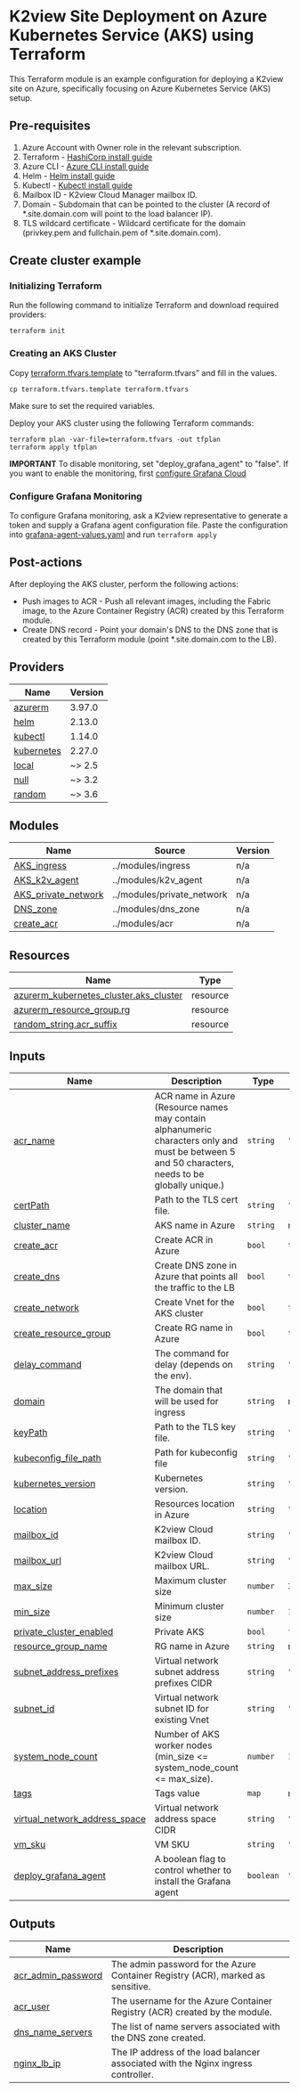# K2view Site Deployment on Azure Kubernetes Service (AKS) using Terraform
This Terraform module is an example configuration for deploying a K2view site on Azure, specifically focusing on Azure Kubernetes Service (AKS) setup.

## Pre-requisites
1. Azure Account with Owner role in the relevant subscription.
2. Terraform - [HashiCorp install guide](https://developer.hashicorp.com/terraform/tutorials/azure-get-started/install-cli)
3. Azure CLI - [Azure CLI install guide](https://learn.microsoft.com/en-us/cli/azure/install-azure-cli)
4. Helm - [Helm install guide](https://helm.sh/docs/intro/install/)
5. Kubectl - [Kubectl install guide](https://kubernetes.io/docs/tasks/tools/)
6. Mailbox ID - K2view Cloud Manager mailbox ID.
7. Domain - Subdomain that can be pointed to the cluster (A record of *.site.domain.com will point to the load balancer IP). 
8. TLS wildcard certificate - Wildcard certificate for the domain (privkey.pem and fullchain.pem of *.site.domain.com).

## Create cluster example
### Initializing Terraform
Run the following command to initialize Terraform and download required providers:
```text
terraform init
```

### Creating an AKS Cluster
Copy [terraform.tfvars.template](./terraform.tfvars.template) to "terraform.tfvars" and fill in the values.
```text
cp terraform.tfvars.template terraform.tfvars
```
Make sure to set the required variables.

Deploy your AKS cluster using the following Terraform commands:
```text
terraform plan -var-file=terraform.tfvars -out tfplan
terraform apply tfplan
```
**IMPORTANT**
To disable monitoring, set "deploy_grafana_agent" to "false".
If you want to enable the monitoring, first [configure Grafana Cloud](#configure-grafana-monitoring)

### Configure Grafana Monitoring
To configure Grafana monitoring, ask a K2view representative to generate a token and supply a Grafana agent configuration file.
Paste the configuration into [grafana-agent-values.yaml](./grafana-agent-values.yaml) and run ```terraform apply```

## Post-actions
After deploying the AKS cluster, perform the following actions:
* Push images to ACR - Push all relevant images, including the Fabric image, to the Azure Container Registry (ACR) created by this Terraform module.
* Create DNS record -  Point your domain's DNS to the DNS zone that is created by this Terraform module (point *.site.domain.com to the LB).


## Providers
| Name | Version |
|------|---------|
| <a name="requirement_azurerm"></a> [azurerm](#requirement\_azurerm) | 3.97.0 |
| <a name="requirement_helm"></a> [helm](#requirement\_helm) | 2.13.0 |
| <a name="requirement_kubectl"></a> [kubectl](#requirement\_kubectl) | 1.14.0 |
| <a name="requirement_kubernetes"></a> [kubernetes](#requirement\_kubernetes) | 2.27.0 |
| <a name="requirement_local"></a> [local](#requirement\_local) | ~> 2.5 |
| <a name="requirement_null"></a> [null](#requirement\_null) | ~> 3.2 |
| <a name="requirement_random"></a> [random](#requirement\_random) | ~> 3.6 |

## Modules
| Name | Source | Version |
|------|--------|---------|
| <a name="module_AKS_ingress"></a> [AKS\_ingress](#module\_AKS\_ingress) | ../modules/ingress | n/a |
| <a name="module_AKS_k2v_agent"></a> [AKS\_k2v\_agent](#module\_AKS\_k2v\_agent) | ../modules/k2v_agent | n/a |
| <a name="module_AKS_private_network"></a> [AKS\_private\_network](#module\_AKS\_private\_network) | ../modules/private_network | n/a |
| <a name="module_DNS_zone"></a> [DNS\_zone](#module\_DNS\_zone) | ../modules/dns_zone | n/a |
| <a name="module_create_acr"></a> [create\_acr](#module\_create\_acr) | ../modules/acr | n/a |

## Resources

| Name | Type |
|------|------|
| [azurerm_kubernetes_cluster.aks_cluster](https://registry.terraform.io/providers/hashicorp/azurerm/3.97.0/docs/resources/kubernetes_cluster) | resource |
| [azurerm_resource_group.rg](https://registry.terraform.io/providers/hashicorp/azurerm/3.97.0/docs/resources/resource_group) | resource |
| [random_string.acr_suffix](https://registry.terraform.io/providers/hashicorp/random/latest/docs/resources/string) | resource |

## Inputs
| Name | Description | Type | Default | Required |
|------|-------------|------|---------|:--------:|
| <a name="input_acr_name"></a> [acr\_name](#input\_acr\_name) | ACR name in Azure (Resource names may contain alphanumeric characters only and must be between 5 and 50 characters, needs to be globally unique.) | `string` | `""` | no |
| <a name="input_certPath"></a> [certPath](#input\_certPath) | Path to the TLS cert file. | `string` | `""` | no |
| <a name="input_cluster_name"></a> [cluster\_name](#input\_cluster\_name) | AKS name in Azure | `string` | n/a | yes |
| <a name="input_create_acr"></a> [create\_acr](#input\_create\_acr) | Create ACR in Azure | `bool` | `true` | no |
| <a name="input_create_dns"></a> [create\_dns](#input\_create\_dns) | Create DNS zone in Azure that points all the traffic to the LB | `bool` | `true` | no |
| <a name="input_create_network"></a> [create\_network](#input\_create\_network) | Create Vnet for the AKS cluster | `bool` | `true` | no |
| <a name="input_create_resource_group"></a> [create\_resource\_group](#input\_create\_resource\_group) | Create RG name in Azure | `bool` | `true` | no |
| <a name="input_delay_command"></a> [delay\_command](#input\_delay\_command) | The command for delay (depends on the env). | `string` | `"sleep 60"` | no |
| <a name="input_domain"></a> [domain](#input\_domain) | The domain that will be used for ingress | `string` | n/a | yes |
| <a name="input_keyPath"></a> [keyPath](#input\_keyPath) | Path to the TLS key file. | `string` | `""` | no |
| <a name="input_kubeconfig_file_path"></a> [kubeconfig\_file\_path](#input\_kubeconfig\_file\_path) | Path for kubeconfig file | `string` | `""` | no |
| <a name="input_kubernetes_version"></a> [kubernetes\_version](#input\_kubernetes\_version) | Kubernetes version. | `string` | `"1.27.9"` | no |
| <a name="input_location"></a> [location](#input\_location) | Resources location in Azure | `string` | `"West Europe"` | no |
| <a name="input_mailbox_id"></a> [mailbox\_id](#input\_mailbox\_id) | K2view Cloud mailbox ID. | `string` | `""` | no |
| <a name="input_mailbox_url"></a> [mailbox\_url](#input\_mailbox\_url) | K2view Cloud mailbox URL. | `string` | `"https://cloud.k2view.com/api/mailbox"` | no |
| <a name="input_max_size"></a> [max\_size](#input\_max\_size) | Maximum cluster size | `number` | `3` | no |
| <a name="input_min_size"></a> [min\_size](#input\_min\_size) | Minimum cluster size | `number` | `1` | no |
| <a name="input_private_cluster_enabled"></a> [private\_cluster\_enabled](#input\_private\_cluster\_enabled) | Private AKS | `bool` | `false` | no |
| <a name="input_resource_group_name"></a> [resource\_group\_name](#input\_resource\_group\_name) | RG name in Azure | `string` | n/a | yes |
| <a name="input_subnet_address_prefixes"></a> [subnet\_address\_prefixes](#input\_subnet\_address\_prefixes) | Virtual network subnet address prefixes CIDR | `string` | `"10.240.0.0/16"` | no |
| <a name="input_subnet_id"></a> [subnet\_id](#input\_subnet\_id) | Virtual network subnet ID for existing Vnet | `string` | `""` | no |
| <a name="input_system_node_count"></a> [system\_node\_count](#input\_system\_node\_count) | Number of AKS worker nodes (min\_size <= system\_node\_count <= max\_size). | `number` | `1` | no |
| <a name="input_tags"></a> [tags](#input\_tags) | Tags value | `map` | n/a | yes |
| <a name="input_virtual_network_address_space"></a> [virtual\_network\_address\_space](#input\_virtual\_network\_address\_space) | Virtual network address space CIDR | `string` | `"10.0.0.0/8"` | no |
| <a name="input_vm_sku"></a> [vm\_sku](#input\_vm\_sku) | VM SKU | `string` | `"Standard_D8s_v3"` | no |
| <a name="input_deploy_grafana_agent"></a> [deploy\_grafana\_agent](#input\_deploy\_grafana\_agent) | A boolean flag to control whether to install the Grafana agent | `boolean` | `"false"` | no |

## Outputs
| Name | Description |
|------|-------------|
| <a name="output_acr_admin_password"></a> [acr\_admin\_password](#output\_acr\_admin_password) | The admin password for the Azure Container Registry (ACR), marked as sensitive. |
| <a name="output_acr_user"></a> [acr\_user](#output\_acr\_user) | The username for the Azure Container Registry (ACR) created by the module. |
| <a name="output_dns_name_servers"></a> [dns\_name\_servers](#output\_dns\_name_servers) | The list of name servers associated with the DNS zone created. |
| <a name="output_nginx_lb_ip"></a> [nginx\_lb\_ip](#output\_nginx_lb_ip) | The IP address of the load balancer associated with the Nginx ingress controller. |